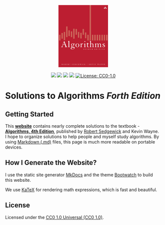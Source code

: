 <div align="center">
  <a href="#"><img src="./docs/assets/book-cover.png" height="200" title="Algorithms" alt="Algorithms"></a>
</div>

<div align="center">

![](https://img.shields.io/badge/completion-81%25-005CAF.svg?style=flat-square)
![](https://img.shields.io/badge/made%20with-Markdown-33A6B8.svg?style=flat-square)
![](https://img.shields.io/badge/made%20with-KaTeX-33A6B8.svg?style=flat-square)
![](https://img.shields.io/badge/PRs-welcome-E87A90.svg?style=flat-square)
[![License: CC0-1.0](https://img.shields.io/badge/License-CC0%201.0-lightgrey.svg)](http://creativecommons.org/publicdomain/zero/1.0/)

</div>

# Solutions to **Algorithms** _Forth Edition_

## Getting Started

This **[website](https://walkccc.github.io/CLRS/)** contains nearly complete solutions to the textbook - [**Algorithms, 4th Edition**](https://algs4.cs.princeton.edu/home/), published by [Robert Sedgewick](https://en.wikipedia.org/wiki/Robert_Sedgewick_(computer_scientist)) and Kevin Wayne.
I hope to organize solutions to help people and myself study algorithms. By using [Markdown (.md)](https://en.wikipedia.org/wiki/Markdown) files, this page is much more readable on portable devices.

## How I Generate the Website?

I use the static site generator [MkDocs](http://www.mkdocs.org/) and the theme [Bootwatch](https://mkdocs.github.io/mkdocs-bootswatch/) to build this website.

We use [KaTeX](https://katex.org/) for rendering math expressions, which is fast and beautiful.

## License

Licensed under the [CC0 1.0 Universal (CC0 1.0)](https://creativecommons.org/publicdomain/zero/1.0/).